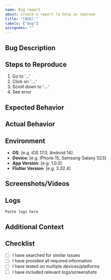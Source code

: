 ```yaml
---
name: Bug report
about: Create a report to help us improve
title: "[BUG] "
labels: ["bug"]
assignees: ""
---
```


## Bug Description

<!-- Mô tả rõ ràng về bug -->

## Steps to Reproduce

1. Go to '...'
2. Click on '....'
3. Scroll down to '....'
4. See error

## Expected Behavior

<!-- Mô tả hành vi mong đợi -->

## Actual Behavior

<!-- Mô tả hành vi thực tế -->

## Environment

- **OS**: [e.g. iOS 17.0, Android 14]
- **Device**: [e.g. iPhone 15, Samsung Galaxy S23]
- **App Version**: [e.g. 1.0.0]
- **Flutter Version**: [e.g. 3.32.4]

## Screenshots/Videos

<!-- Thêm screenshots hoặc video nếu có thể -->

## Logs

<!-- Thêm logs nếu có -->

```
Paste logs here
```

## Additional Context

<!-- Thêm context khác nếu cần -->

## Checklist

- [ ] I have searched for similar issues
- [ ] I have provided all required information
- [ ] I have tested on multiple devices/platforms
- [ ] I have included relevant logs/screenshots
